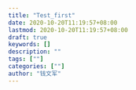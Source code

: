 ```yaml
---
title: "Test_first"
date: 2020-10-20T11:19:57+08:00
lastmod: 2020-10-20T11:19:57+08:00
draft: true
keywords: []
description: ""
tags: [""]
categories: [""]
author: "钱文军"
---
```


<!--more-->
